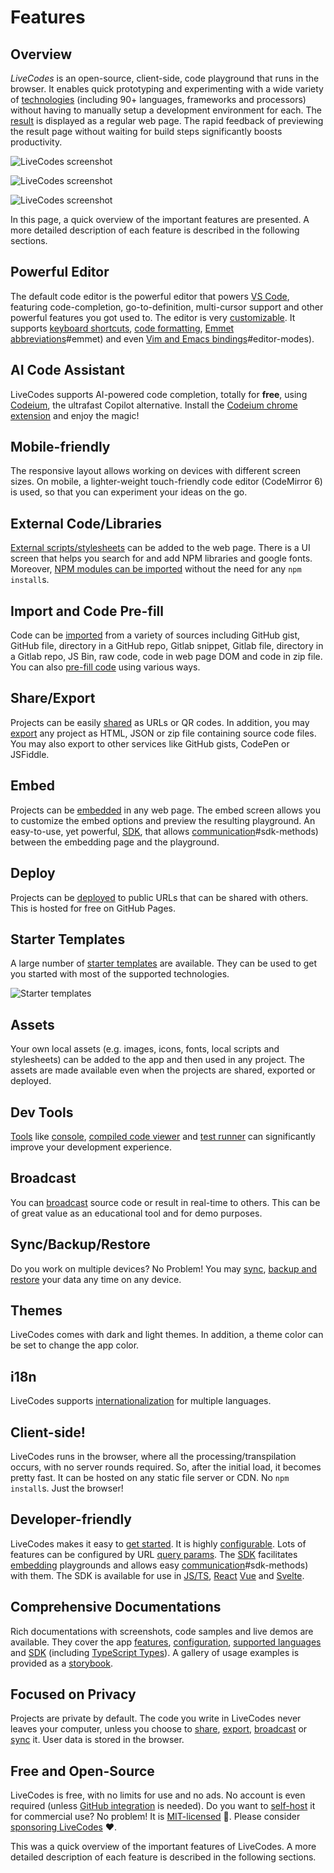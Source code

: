 # Features

## Overview

_LiveCodes_ is an open-source, client-side, code playground that runs in the browser. It enables quick prototyping and experimenting with a wide variety of [technologies](../languages/index.html.md) (including 90+ languages, frameworks and processors) without having to manually setup a development environment for each. The [result](./result.html.md) is displayed as a regular web page. The rapid feedback of previewing the result page without waiting for build steps significantly boosts productivity.

![LiveCodes screenshot](../../static/img/screenshots/features-1.jpg)

![LiveCodes screenshot](../../static/img/screenshots/features-2.jpg)

![LiveCodes screenshot](../../static/img/screenshots/features-3.jpg)

In this page, a quick overview of the important features are presented. A more detailed description of each feature is described in the following sections.

## Powerful Editor

The default code editor is the powerful editor that powers [VS Code](https://code.visualstudio.com/), featuring code-completion, go-to-definition, multi-cursor support and other powerful features you got used to. The editor is very [customizable](./editor-settings.html.md). It supports [keyboard shortcuts](./keyboard-shortcuts.html.md), [code formatting](./code-format.html.md), [Emmet abbreviations](./editor-settings.html.md)#emmet) and even [Vim and Emacs bindings](./editor-settings.html.md)#editor-modes).

## AI Code Assistant

LiveCodes supports AI-powered code completion, totally for **free**, using [Codeium](https://codeium.com/), the ultrafast Copilot alternative. Install the [Codeium chrome extension](https://codeium.com/chrome_tutorial) and enjoy the magic!

## Mobile-friendly

The responsive layout allows working on devices with different screen sizes. On mobile, a lighter-weight touch-friendly code editor (CodeMirror 6) is used, so that you can experiment your ideas on the go.

## External Code/Libraries

[External scripts/stylesheets](./external-resources.html.md) can be added to the web page. There is a UI screen that helps you search for and add NPM libraries and google fonts. Moreover, [NPM modules can be imported](./module-resolution.html.md) without the need for any `npm install`s.

## Import and Code Pre-fill

Code can be [imported](./import.html.md) from a variety of sources including GitHub gist, GitHub file, directory in a GitHub repo, Gitlab snippet, Gitlab file, directory in a Gitlab repo, JS Bin, raw code, code in web page DOM and code in zip file. You can also [pre-fill code](./code-prefill.html.md) using various ways.

## Share/Export

Projects can be easily [shared](./share.html.md) as URLs or QR codes. In addition, you may [export](./export.html.md) any project as HTML, JSON or zip file containing source code files. You may also export to other services like GitHub gists, CodePen or JSFiddle.

## Embed

Projects can be [embedded](./embeds.html.md) in any web page. The embed screen allows you to customize the embed options and preview the resulting playground. An easy-to-use, yet powerful, [SDK](../sdk/index.html.md), that allows [communication](../sdk/js-ts.html.md)#sdk-methods) between the embedding page and the playground.

## Deploy

Projects can be [deployed](./deploy.html.md) to public URLs that can be shared with others. This is hosted for free on GitHub Pages.

## Starter Templates

A large number of [starter templates](./templates.html.md) are available. They can be used to get you started with most of the supported technologies.

![Starter templates](../../static/img/screenshots/templates-1.jpg)

## Assets

Your own local assets (e.g. images, icons, fonts, local scripts and stylesheets) can be added to the app and then used in any project. The assets are made available even when the projects are shared, exported or deployed.

## Dev Tools

[Tools](./tools-pane.html.md) like [console](./console.html.md), [compiled code viewer](./compiled-code.html.md) and [test runner](./tests.html.md) can significantly improve your development experience.

## Broadcast

You can [broadcast](./broadcast.html.md) source code or result in real-time to others. This can be of great value as an educational tool and for demo purposes.

## Sync/Backup/Restore

Do you work on multiple devices? No Problem! You may [sync](./sync.html.md), [backup and restore](./backup-restore.html.md) your data any time on any device.

## Themes

LiveCodes comes with dark and light themes. In addition, a theme color can be set to change the app color.

## i18n

LiveCodes supports [internationalization](./i18n.html.md) for multiple languages.

## Client-side!

LiveCodes runs in the browser, where all the processing/transpilation occurs, with no server rounds required. So, after the initial load, it becomes pretty fast. It can be hosted on any static file server or CDN. No `npm install`s. Just the browser!

## Developer-friendly

LiveCodes makes it easy to [get started](../getting-started.html.md). It is highly [configurable](../configuration/index.html.md). Lots of features can be configured by URL [query params](../configuration/query-params.html.md). The [SDK](../sdk/index.html.md) facilitates [embedding](./embeds.html.md) playgrounds and allows easy [communication](../sdk/js-ts.html.md)#sdk-methods) with them. The SDK is available for use in [JS/TS](../sdk/js-ts.html.md), [React](../sdk/react.html.md) [Vue](../sdk/vue.html.md) and [Svelte](../sdk/svelte.html.md).

## Comprehensive Documentations

Rich documentations with screenshots, code samples and live demos are available. They cover the app [features](../features/index.html.md), [configuration](../configuration/index.html.md), [supported languages](../languages/index.html.md) and [SDK](../sdk/index.html.md) (including [TypeScript Types](../api/globals.md)). A gallery of usage examples is provided as a [storybook](pathname:///../stories).

## Focused on Privacy

Projects are private by default. The code you write in LiveCodes never leaves your computer, unless you choose to [share](./share.html.md), [export](./export.html.md), [broadcast](./broadcast.html.md) or [sync](./sync.html.md) it. User data is stored in the browser.

## Free and Open-Source

LiveCodes is free, with no limits for use and no ads.
No account is even required (unless [GitHub integration](./github-integration.html.md) is needed).
Do you want to [self-host](./self-hosting.html.md) it for commercial use? No problem! It is [MIT-licensed](../license.html.md) 🎉. Please consider [sponsoring LiveCodes](../sponsor.html.md) ❤.

This was a quick overview of the important features of LiveCodes. A more detailed description of each feature is described in the following sections.